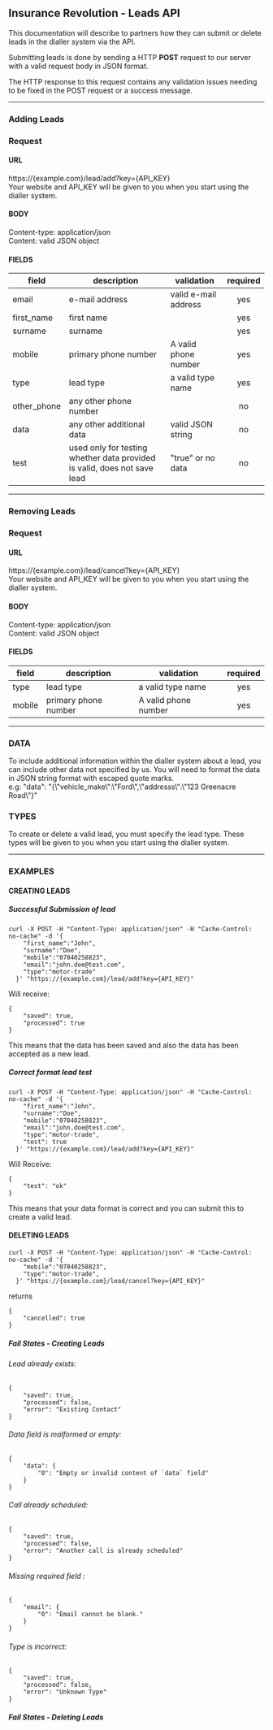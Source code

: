 ## Insurance Revolution - Leads API

This documentation will describe to partners how they can submit or delete leads in the dialler system via the API.

Submitting leads is done by sending a HTTP **POST** request to our server with a valid request body in JSON format.

The HTTP response to this request contains any validation issues needing to be fixed in the POST request or a success message.

---

### Adding Leads
### Request
#### URL
https://{example.com}/lead/add?key={API_KEY}  
Your website and API_KEY will be given to you when you start using the dialler system.

#### BODY
Content-type: application/json  
Content: valid JSON object

#### FIELDS
| field | description | validation | required |
| ----- | ----------- | ---------- | :------: |
|email|e-mail address|valid e-mail address|yes|
|first_name|first name||yes|
|surname|surname||yes|
|mobile|primary phone number|A valid phone number|yes|
|type|lead type|a valid type name|yes|
|other_phone|any other phone number||no|
|data|any other additional data|valid JSON string|no|
|test|used only for testing whether data provided is valid, does not save lead |"true" or no data |no|

---
### Removing Leads

### Request
#### URL
https://{example.com}/lead/cancel?key={API_KEY}  
Your website and API_KEY will be given to you when you start using the dialler system.

#### BODY
Content-type: application/json  
Content: valid JSON object

#### FIELDS
| field | description | validation | required |
| ----- | ----------- | ---------- | :------: |
|type|lead type|a valid type name|yes|
|mobile|primary phone number|A valid phone number|yes|

---
### DATA
To include additional information within the dialler system about a lead, you can include other data not specified by us. You will need to format the data in JSON string format with escaped quote marks.  
e.g:
"data": "{\\"vehicle_make\\":\\"Ford\\",\\"addresss\\":\\"123 Greenacre Road\\"}"
### TYPES
To create or delete a valid lead, you must specify the lead type. These types will be given to you when you start using the dialler system.

---

### EXAMPLES
#### CREATING LEADS
##### Successful Submission of lead
```
curl -X POST -H "Content-Type: application/json" -H "Cache-Control: no-cache" -d '{
    "first_name":"John",
    "surname":"Doe",
    "mobile":"07840258823",
    "email":"john.doe@test.com",
    "type":"motor-trade"
  }' "https://{example.com}/lead/add?key={API_KEY}"
```
Will receive:
```
{
    "saved": true,
    "processed": true
}
```
This means that the data has been saved and also the data has been accepted as a new lead.  
##### Correct format lead test
```
curl -X POST -H "Content-Type: application/json" -H "Cache-Control: no-cache" -d '{
    "first_name":"John",
    "surname":"Doe",
    "mobile":"07840258823",
    "email":"john.doe@test.com",
    "type":"motor-trade",
    "test": true
  }' "https://{example.com}/lead/add?key={API_KEY}"
```
Will Receive:
```
{
    "test": "ok"
}
```
This means that your data format is correct and you can submit this to create a valid lead.
#### DELETING LEADS
```
curl -X POST -H "Content-Type: application/json" -H "Cache-Control: no-cache" -d '{
    "mobile":"07840258823",
    "type":"motor-trade",
  }' "https://{example.com}/lead/cancel?key={API_KEY}"
```
returns
```
{
    "cancelled": true
}
```
##### Fail States - Creating Leads
###### Lead already exists:
```
{
    "saved": true,
    "processed": false,
    "error": "Existing Contact"
}
```
###### Data field is malformed or empty:
```
{
    "data": {
        "0": "Empty or invalid content of `data` field"
    }
}
```
###### Call already scheduled:
```
{
    "saved": true,
    "processed": false,
    "error": "Another call is already scheduled"
}
```
###### Missing required field :
```
{
    "email": {
        "0": "Email cannot be blank."
    }
}
```
###### Type is incorrect:
```
{
    "saved": true,
    "processed": false,
    "error": "Unknown Type"
}
```
##### Fail States - Deleting Leads
